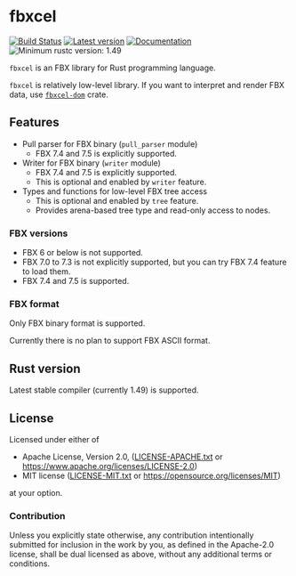 # fbxcel

[![Build Status](https://travis-ci.com/lo48576/fbxcel.svg?branch=develop)](https://travis-ci.com/lo48576/fbxcel)
[![Latest version](https://img.shields.io/crates/v/fbxcel.svg)](https://crates.io/crates/fbxcel)
[![Documentation](https://docs.rs/fbxcel/badge.svg)](https://docs.rs/fbxcel)
![Minimum rustc version: 1.49](https://img.shields.io/badge/rustc-1.49+-lightgray.svg)

`fbxcel` is an FBX library for Rust programming language.

`fbxcel` is relatively low-level library.
If you want to interpret and render FBX data, use
[`fbxcel-dom`](https://github.com/lo48576/fbxcel-dom) crate.

## Features

* Pull parser for FBX binary (`pull_parser` module)
    + FBX 7.4 and 7.5 is explicitly supported.
* Writer for FBX binary (`writer` module)
    + FBX 7.4 and 7.5 is explicitly supported.
    + This is optional and enabled by `writer` feature.
* Types and functions for low-level FBX tree access
    + This is optional and enabled by `tree` feature.
    + Provides arena-based tree type and read-only access to nodes.

### FBX versions

* FBX 6 or below is not supported.
* FBX 7.0 to 7.3 is not explicitly supported, but you can try FBX 7.4 feature to load them.
* FBX 7.4 and 7.5 is supported.

### FBX format

Only FBX binary format is supported.

Currently there is no plan to support FBX ASCII format.


## Rust version

Latest stable compiler (currently 1.49) is supported.

## License

Licensed under either of

* Apache License, Version 2.0, ([LICENSE-APACHE.txt](LICENSE-APACHE.txt) or
  <https://www.apache.org/licenses/LICENSE-2.0>)
* MIT license ([LICENSE-MIT.txt](LICENSE-MIT.txt) or
  <https://opensource.org/licenses/MIT>)

at your option.

### Contribution

Unless you explicitly state otherwise, any contribution intentionally submitted
for inclusion in the work by you, as defined in the Apache-2.0 license, shall be
dual licensed as above, without any additional terms or conditions.
